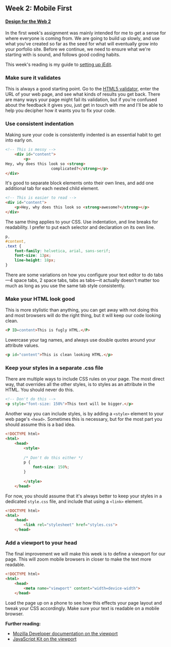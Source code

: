 ## Week 2: Mobile First
#### [Design for the Web 2](https://github.com/ccny-edm/web2)

In the first week's assignment was mainly intended for me to get a sense for where everyone is coming from. We are going to build up slowly, and use what you've created so far as the seed for what will eventually grow into your porfolio site. Before we continue, we need to ensure what we're starting with is sound, and follows good coding habits.

This week's reading is my guide to [setting up jEdit](http://phiffer.org/writing/configuring-jedit/).

### Make sure it validates

This is always a good starting point. Go to the [HTML5 validator](http://validator.nu/), enter the URL of your web page, and see what kinds of results you get back. There are many ways your page might fail its validation, but if you're confused about the feedback it gives you, just get in touch with me and I'll be able to help you decipher how it wants you to fix your code.

### Use consistent indentation

Making sure your code is consistently indented is an essential habit to get into early on.

```html
<!-- This is messy -->
	<div id="content">
		<p>
Hey, why does this look so <strong>
					complicated?</strong></p>
</div>
```

It's good to separate block elements onto their own lines, and add one additional tab for each nested child element.

```html
<!-- This is easier to read -->
<div id="content">
	<p>Hey, why does this look so <strong>awesome?</strong></p>
</div>
```

The same thing applies to your CSS. Use indentation, and line breaks for readability. I prefer to put each selector and declaration on its own line.

```css
p,
#content,
.text {
	font-family: helvetica, arial, sans-serif;
	font-size: 13px;
	line-height: 18px;
}
```

There are some variations on how you configure your text editor to do tabs—4 space tabs, 2 space tabs, tabs as tabs—it actually doesn't matter too much as long as you use the same tab style consistently.

### Make your HTML look good

This is more stylistic than anything, you can get away with not doing this and most browsers will do the right thing, but it will keep our code looking clean.

```html
<P ID=content>This is fugly HTML.</P>
```

Lowercase your tag names, and always use double quotes around your attribute values.

```html
<p id="content">This is clean looking HTML.</p>
```

### Keep your styles in a separate .css file

There are multiple ways to include CSS rules on your page. The most direct way, that overrides all the other styles, is to styles as an attribute in the HTML. You should never do this.

```html
<!-- Don't do this -->
<p style="font-size: 150%">This text will be bigger.</p>
```

Another way you can include styles, is by adding a `<style>` element to your web page's `<head>`. Sometimes this is necessary, but for the most part you should assume this is a bad idea.

```html
<!DOCTYPE html>
<html>
	<head>
		<style>
		
		/* Don't do this either */
		p {
			font-size: 150%;
		}
		
		</style>
	</head>
```

For now, you should assume that it's always better to keep your styles in a dedicated `style.css` file, and include that using a `<link>` element.

```html
<!DOCTYPE html>
<html>
	<head>
		<link rel="stylesheet" href="styles.css">
	</head>
```

### Add a viewport to your head

The final improvement we will make this week is to define a viewport for our page. This will zoom mobile browsers in closer to make the text more readable.

```html
<!DOCTYPE html>
<html>
	<head>
		<meta name="viewport" content="width=device-width">
	</head>
```

Load the page up on a phone to see how this effects your page layout and tweak your CSS accordingly. Make sure your text is readable on a mobile browser.

**Further reading:**

* [Mozilla Developer documentation on the viewport](https://developer.mozilla.org/en-US/docs/Mozilla/Mobile/Viewport_meta_tag)
* [JavaScript Kit on the viewport](http://www.javascriptkit.com/dhtmltutors/cssmediaqueries3.shtml)
